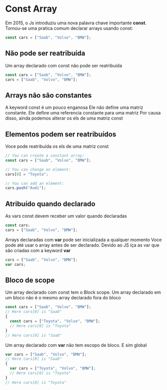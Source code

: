 # Const Array
Em 2015, o Js introduziu uma nova palavra chave importante **const**.
Tornou-se uma pratica comum declarar arrays usando const:

~~~ javascript
const cars = ["Saab", "Volvo", "BMW"];
~~~
## Não pode ser reatribuída
Um array declarado com const não pode ser reatribuída
~~~ javascript
const cars = ["Saab", "Volvo", "BMW"];
cars = ["Saab", "Volvo", "BMW"];
~~~

## Arrays não são constantes

A keyword const é um pouco enganosa
Ele não define uma matriz constante. Ele define uma referencia constante para uma matriz
Por causa disso, ainda podemos alterar os els de uma matriz const

## Elementos podem ser reatribuídos
Voce pode reatribuída os els de uma matriz const

~~~ javascript
// You can create a constant array:
const cars = ["Saab", "Volvo", "BMW"];

// You can change an element:
cars[0] = "Toyota";

// You can add an element:
cars.push("Audi");
~~~

## Atribuído quando declarado

As vars const devem receber um valor quando declaradas

~~~ javascript
const cars;
cars = ["Saab", "Volvo", "BMW"];
~~~

Arrays declaradas com **var** pode ser inicializada a qualquer momento
Voce pode até usar o array antes de ser declarado. Devido ao JS iça as var que são criadas com a keyword 
**var**

~~~ javascript
cars = ["Saab", "Volvo", "BMW"];
var cars;
~~~

## Bloco de scope
Um array declarado com const tem o Block scope.
Um array declarado em um bloco não é o mesmo array declarado fora do bloco

~~~ javascript
const cars = ["Saab", "Volvo", "BMW"];
// Here cars[0] is "Saab"
{
  const cars = ["Toyota", "Volvo", "BMW"];
  // Here cars[0] is "Toyota"
}
// Here cars[0] is "Saab"
~~~

Um array declarado com **var** não tem escopo de bloco. E sim global

~~~ javascript
var cars = ["Saab", "Volvo", "BMW"];
// Here cars[0] is "Saab"
{
  var cars = ["Toyota", "Volvo", "BMW"];
  // Here cars[0] is "Toyota"
}
// Here cars[0] is "Toyota"
~~~

